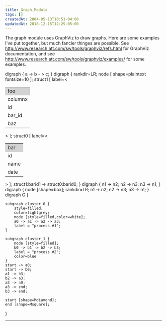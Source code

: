 ```yaml
---
title: Graph_Module
tags: []
createdAt: 2004-05-13T10:51-04:00
updatedAt: 2018-12-15T12:29-05:00
---
```


The graph module uses GraphViz to draw graphs. Here are some examples I've put together, but much fancier thinges are possible. See http://www.research.att.com/sw/tools/graphviz/refs.html for GraphViz documentation, and see http://www.research.att.com/sw/tools/graphviz/examples/ for some examples.

<graph abc>
  digraph {
    a -> b - > c;
  }
</graph>
<graph>
digraph {
  rankdir=LR;
  node [ shape=plaintext fontsize=10 ];
  struct1 [
    label=<<TABLE border="0" cellborder="1" cellspacing="0" cellpadding="0" width="75">
      <TR><TD bgcolor="lightgrey">foo</TD></TR>
      <TR><TD>columnx</TD></TR>
      <TR><TD>id</TD></TR>
      <TR><TD port="barid1">bar_id</TD></TR>
      <TR><TD>baz</TD></TR>
      </TABLE>
    >
  ];
  struct0 [
    label=<<TABLE border="0" cellborder="1" cellspacing="0">
      <TR><TD bgcolor="lightgrey">bar</TD></TR>
      <TR><TD port="barid0">id</TD></TR>
      <TR><TD>name</TD></TR>
      <TR><TD>date</TD></TR>
      </TABLE>
    >
  ];
  struct1:barid1 -> struct0:barid0;
}
</graph>

<graph>
  digraph {
    n1 -> n2;
    n2 -> n3;
    n3 -> n1;
  }
</graph>
<graph>
  digraph {
    node [shape=box];
    rankdir=LR;
    n1 -> n2;
    n2 -> n3;
    n3 -> n1;
  }
</graph>

<graph>
digraph G {

	subgraph cluster_0 {
		style=filled;
		color=lightgrey;
		node [style=filled,color=white];
		a0 -> a1 -> a2 -> a3;
		label = "process #1";
	}

	subgraph cluster_1 {
		node [style=filled];
		b0 -> b1 -> b2 -> b3;
		label = "process #2";
		color=blue
	}
	start -> a0;
	start -> b0;
	a1 -> b3;
	b2 -> a3;
	a3 -> a0;
	a3 -> end;
	b3 -> end;

	start [shape=Mdiamond];
	end [shape=Msquare];
}
</graph>

----

